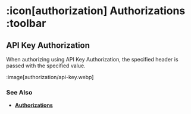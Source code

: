 # :icon[authorization] Authorizations :toolbar

## API Key Authorization

When authorizing using API Key Authorization, the specified header is passed with the specified value.

:image[authorization/api-key.webp]

### See Also

* [**Authorizations**](help:authorizations)

